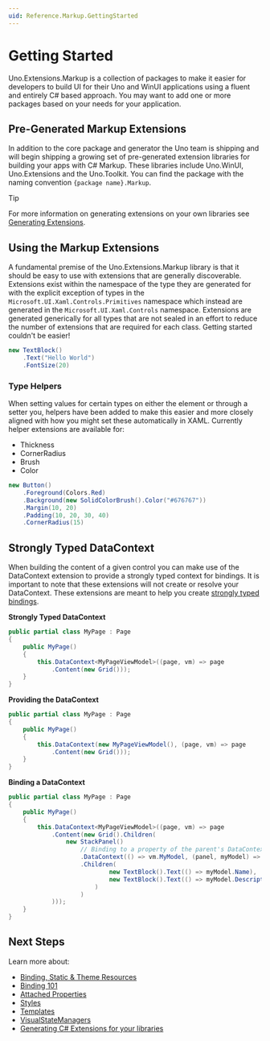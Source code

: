 ```yaml
---
uid: Reference.Markup.GettingStarted
---
```

# Getting Started

Uno.Extensions.Markup is a collection of packages to make it easier for developers to build UI for their Uno and WinUI applications using a fluent and entirely C# based approach. You may want to add one or more packages based on your needs for your application.

## Pre-Generated Markup Extensions

In addition to the core package and generator the Uno team is shipping and will begin shipping a growing set of pre-generated extension libraries for building your apps with C# Markup. These libraries include Uno.WinUI, Uno.Extensions and the Uno.Toolkit. You can find the package with the naming convention `{package name}.Markup`.

> [!TIP]
> For more information on generating extensions on your own libraries see [Generating Extensions](xref:Reference.Markup.GeneratingExtensions).

## Using the Markup Extensions

A fundamental premise of the Uno.Extensions.Markup library is that it should be easy to use with extensions that are generally discoverable. Extensions exist within the namespace of the type they are generated for with the explicit exception of types in the `Microsoft.UI.Xaml.Controls.Primitives` namespace which instead are generated in the `Microsoft.UI.Xaml.Controls` namespace. Extensions are generated generically for all types that are not sealed in an effort to reduce the number of extensions that are required for each class. Getting started couldn't be easier!

```cs
new TextBlock()
	.Text("Hello World")
	.FontSize(20)
```

### Type Helpers

When setting values for certain types on either the element or through a setter you, helpers have been added to make this easier and more closely aligned with how you might set these automatically in XAML. Currently helper extensions are available for:

- Thickness
- CornerRadius
- Brush
- Color

```cs
new Button()
	.Foreground(Colors.Red)
	.Background(new SolidColorBrush().Color("#676767"))
	.Margin(10, 20)
	.Padding(10, 20, 30, 40)
	.CornerRadius(15)
```

## Strongly Typed DataContext

When building the content of a given control you can make use of the DataContext extension to provide a strongly typed context for bindings. It is important to note that these extensions will not create or resolve your DataContext. These extensions are meant to help you create [strongly typed bindings](xref:Reference.Markup.DependencyPropertyBuilder).

**Strongly Typed DataContext**
```cs
public partial class MyPage : Page
{
	public MyPage()
	{
		this.DataContext<MyPageViewModel>((page, vm) => page
			.Content(new Grid()));
	}
}
```

**Providing the DataContext**
```cs
public partial class MyPage : Page
{
	public MyPage()
	{
		this.DataContext(new MyPageViewModel(), (page, vm) => page
			.Content(new Grid()));
	}
}
```

**Binding a DataContext**
```cs
public partial class MyPage : Page
{
	public MyPage()
	{
		this.DataContext<MyPageViewModel>((page, vm) => page
			.Content(new Grid().Children(
				new StackPanel()
					// Binding to a property of the parent's DataContext
					.DataContext(() => vm.MyModel, (panel, myModel) => panel
					.Children(
							new TextBlock().Text(() => myModel.Name),
							new TextBlock().Text(() => myModel.Description)
						)
					)
			)));
	}
}
```

## Next Steps

Learn more about:

- [Binding, Static & Theme Resources](xref:Reference.Markup.DependencyPropertyBuilder)
- [Binding 101](xref:Reference.Markup.Binding101)
- [Attached Properties](xref:Reference.Markup.AttachedProperties)
- [Styles](xref:Reference.Markup.Styles)
- [Templates](xref:Reference.Markup.Templates)
- [VisualStateManagers](xref:Reference.Markup.VisualStateManager)
- [Generating C# Extensions for your libraries](xref:Reference.Markup.GeneratingExtensions)
